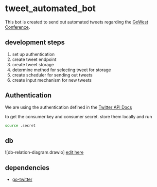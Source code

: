 # tweet_automated_bot

This bot is created to send out automated tweets regarding the [GoWest Conference](https://gowestconf.com). 

## development steps

1. set up authentication
1. create tweet endpoint
1. create tweet storage
1. determine method for selecting tweet for storage
1. create scheduler for sending out tweets
1. create input mechanism for new tweets

## Authentication

We are using the authentication defined in the [Twitter API Docs](https://developer.twitter.com/en/docs/authentication)

to get the consumer key and consumer secret. store them locally and run
```bash
source .secret
```

## db
![db-relation-diagram.drawio]
[edit here](https://app.diagrams.net/#HSoypete%2Ftweet_automated_bot%2Fsoypete-new-bot%2Fdb-relation-diagram.drawio)

## dependencies
- [go-twitter](https://github.com/dghubble/go-twitter)
